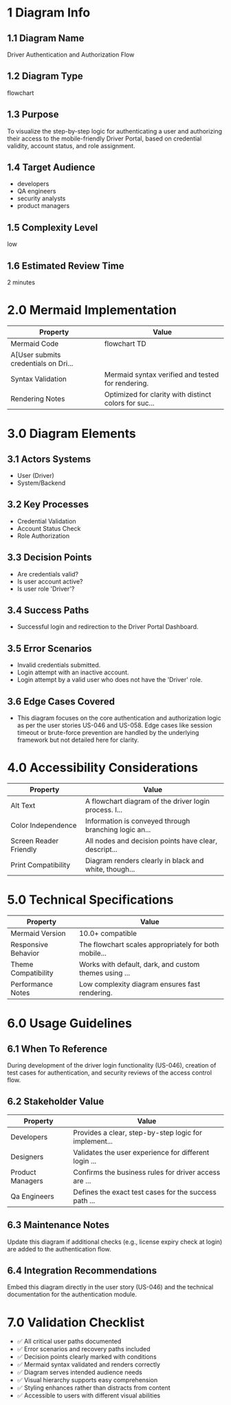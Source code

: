 # 1 Diagram Info

## 1.1 Diagram Name

Driver Authentication and Authorization Flow

## 1.2 Diagram Type

flowchart

## 1.3 Purpose

To visualize the step-by-step logic for authenticating a user and authorizing their access to the mobile-friendly Driver Portal, based on credential validity, account status, and role assignment.

## 1.4 Target Audience

- developers
- QA engineers
- security analysts
- product managers

## 1.5 Complexity Level

low

## 1.6 Estimated Review Time

2 minutes

# 2.0 Mermaid Implementation

| Property | Value |
|----------|-------|
| Mermaid Code | flowchart TD
    A[User submits credentials on Dri... |
| Syntax Validation | Mermaid syntax verified and tested for rendering. |
| Rendering Notes | Optimized for clarity with distinct colors for suc... |

# 3.0 Diagram Elements

## 3.1 Actors Systems

- User (Driver)
- System/Backend

## 3.2 Key Processes

- Credential Validation
- Account Status Check
- Role Authorization

## 3.3 Decision Points

- Are credentials valid?
- Is user account active?
- Is user role 'Driver'?

## 3.4 Success Paths

- Successful login and redirection to the Driver Portal Dashboard.

## 3.5 Error Scenarios

- Invalid credentials submitted.
- Login attempt with an inactive account.
- Login attempt by a valid user who does not have the 'Driver' role.

## 3.6 Edge Cases Covered

- This diagram focuses on the core authentication and authorization logic as per the user stories US-046 and US-058. Edge cases like session timeout or brute-force prevention are handled by the underlying framework but not detailed here for clarity.

# 4.0 Accessibility Considerations

| Property | Value |
|----------|-------|
| Alt Text | A flowchart diagram of the driver login process. I... |
| Color Independence | Information is conveyed through branching logic an... |
| Screen Reader Friendly | All nodes and decision points have clear, descript... |
| Print Compatibility | Diagram renders clearly in black and white, though... |

# 5.0 Technical Specifications

| Property | Value |
|----------|-------|
| Mermaid Version | 10.0+ compatible |
| Responsive Behavior | The flowchart scales appropriately for both mobile... |
| Theme Compatibility | Works with default, dark, and custom themes using ... |
| Performance Notes | Low complexity diagram ensures fast rendering. |

# 6.0 Usage Guidelines

## 6.1 When To Reference

During development of the driver login functionality (US-046), creation of test cases for authentication, and security reviews of the access control flow.

## 6.2 Stakeholder Value

| Property | Value |
|----------|-------|
| Developers | Provides a clear, step-by-step logic for implement... |
| Designers | Validates the user experience for different login ... |
| Product Managers | Confirms the business rules for driver access are ... |
| Qa Engineers | Defines the exact test cases for the success path ... |

## 6.3 Maintenance Notes

Update this diagram if additional checks (e.g., license expiry check at login) are added to the authentication flow.

## 6.4 Integration Recommendations

Embed this diagram directly in the user story (US-046) and the technical documentation for the authentication module.

# 7.0 Validation Checklist

- ✅ All critical user paths documented
- ✅ Error scenarios and recovery paths included
- ✅ Decision points clearly marked with conditions
- ✅ Mermaid syntax validated and renders correctly
- ✅ Diagram serves intended audience needs
- ✅ Visual hierarchy supports easy comprehension
- ✅ Styling enhances rather than distracts from content
- ✅ Accessible to users with different visual abilities

